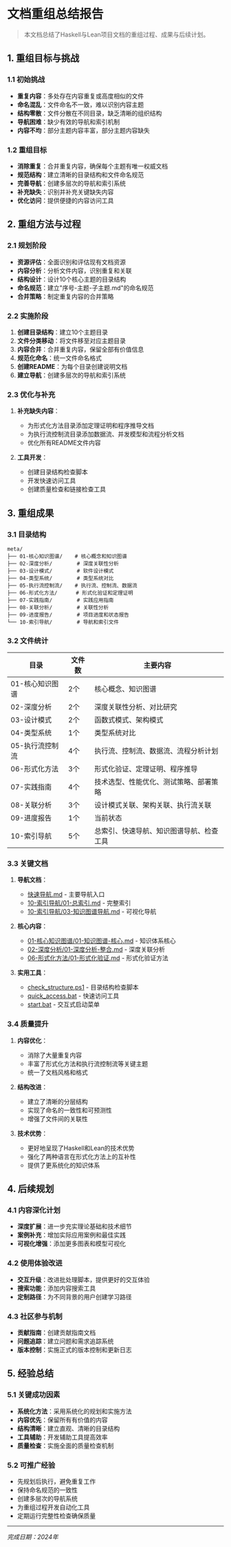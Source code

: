 # 文档重组总结报告

> 本文档总结了Haskell与Lean项目文档的重组过程、成果与后续计划。

## 1. 重组目标与挑战

### 1.1 初始挑战

- **重复内容**：多处存在内容重复或高度相似的文件
- **命名混乱**：文件命名不一致，难以识别内容主题
- **结构零散**：文件分散在不同目录，缺乏清晰的组织结构
- **导航困难**：缺少有效的导航和索引机制
- **内容不均**：部分主题内容丰富，部分主题内容缺失

### 1.2 重组目标

- **消除重复**：合并重复内容，确保每个主题有唯一权威文档
- **规范结构**：建立清晰的目录结构和文件命名规范
- **完善导航**：创建多层次的导航和索引系统
- **补充缺失**：识别并补充关键缺失内容
- **优化访问**：提供便捷的内容访问工具

## 2. 重组方法与过程

### 2.1 规划阶段

- **资源评估**：全面识别和评估现有文档资源
- **内容分析**：分析文件内容，识别重复和关联
- **结构设计**：设计10个核心主题的目录结构
- **命名规范**：建立"序号-主题-子主题.md"的命名规范
- **合并策略**：制定重复内容的合并策略

### 2.2 实施阶段

1. **创建目录结构**：建立10个主题目录
2. **文件分类移动**：将文件移至对应主题目录
3. **内容合并**：合并重复内容，保留全部有价值信息
4. **规范化命名**：统一文件命名格式
5. **创建README**：为每个目录创建说明文档
6. **建立导航**：创建多层次的导航和索引系统

### 2.3 优化与补充

1. **补充缺失内容**：
   - 为形式化方法目录添加定理证明和程序推导文档
   - 为执行流控制流目录添加数据流、并发模型和流程分析文档
   - 优化所有README文件内容

2. **工具开发**：
   - 创建目录结构检查脚本
   - 开发快速访问工具
   - 创建质量检查和链接检查工具

## 3. 重组成果

### 3.1 目录结构

```
meta/
├── 01-核心知识图谱/    # 核心概念和知识图谱
├── 02-深度分析/        # 深度关联性分析
├── 03-设计模式/        # 软件设计模式
├── 04-类型系统/        # 类型系统对比
├── 05-执行流控制流/    # 执行流、控制流、数据流
├── 06-形式化方法/      # 形式化验证和定理证明
├── 07-实践指南/        # 实践应用指南
├── 08-关联分析/        # 关联性分析
├── 09-进度报告/        # 项目进度和状态报告
└── 10-索引导航/        # 导航和索引文件
```

### 3.2 文件统计

| 目录 | 文件数 | 主要内容 |
|------|--------|----------|
| 01-核心知识图谱 | 2个 | 核心概念、知识图谱 |
| 02-深度分析 | 2个 | 深度关联性分析、对比研究 |
| 03-设计模式 | 2个 | 函数式模式、架构模式 |
| 04-类型系统 | 1个 | 类型系统对比 |
| 05-执行流控制流 | 4个 | 执行流、控制流、数据流、流程分析计划 |
| 06-形式化方法 | 3个 | 形式化验证、定理证明、程序推导 |
| 07-实践指南 | 4个 | 技术选型、性能优化、测试策略、部署策略 |
| 08-关联分析 | 3个 | 设计模式关联、架构关联、执行流关联 |
| 09-进度报告 | 1个 | 当前状态 |
| 10-索引导航 | 5个 | 总索引、快速导航、知识图谱导航、检查工具 |

### 3.3 关键文档

1. **导航文档**：
   - [快速导航.md](快速导航.md) - 主要导航入口
   - [10-索引导航/01-总索引.md](10-索引导航/01-总索引.md) - 完整索引
   - [10-索引导航/03-知识图谱导航.md](10-索引导航/03-知识图谱导航.md) - 可视化导航

2. **核心内容**：
   - [01-核心知识图谱/01-知识图谱-核心.md](01-核心知识图谱/01-知识图谱-核心.md) - 知识体系核心
   - [02-深度分析/01-深度分析-整合.md](02-深度分析/01-深度分析-整合.md) - 深度关联分析
   - [06-形式化方法/01-形式化验证.md](06-形式化方法/01-形式化验证.md) - 形式化验证方法

3. **实用工具**：
   - [check_structure.ps1](check_structure.ps1) - 目录结构检查脚本
   - [quick_access.bat](quick_access.bat) - 快速访问工具
   - [start.bat](start.bat) - 交互式启动菜单

### 3.4 质量提升

1. **内容优化**：
   - 消除了大量重复内容
   - 丰富了形式化方法和执行流控制流等关键主题
   - 统一了文档风格和格式

2. **结构改进**：
   - 建立了清晰的分层结构
   - 实现了命名的一致性和可预测性
   - 增强了文件间的关联性

3. **技术优势**：
   - 更好地呈现了Haskell和Lean的技术优势
   - 强化了两种语言在形式化方法上的互补性
   - 提供了更系统化的知识体系

## 4. 后续规划

### 4.1 内容深化计划

- **深度扩展**：进一步充实理论基础和技术细节
- **案例补充**：增加实际应用案例和最佳实践
- **可视化增强**：添加更多图表和模型可视化

### 4.2 使用体验改进

- **交互升级**：改进批处理脚本，提供更好的交互体验
- **搜索功能**：添加内容搜索工具
- **定制路径**：为不同背景的用户创建学习路径

### 4.3 社区参与机制

- **贡献指南**：创建贡献指南文档
- **问题追踪**：建立问题和需求追踪系统
- **版本控制**：实施正式的版本控制和更新日志

## 5. 经验总结

### 5.1 关键成功因素

- **系统化方法**：采用系统化的规划和实施方法
- **内容优先**：保留所有有价值的内容
- **结构清晰**：建立直观、清晰的目录结构
- **工具辅助**：开发辅助工具提高效率
- **质量检查**：实施全面的质量检查机制

### 5.2 可推广经验

- 先规划后执行，避免重复工作
- 保持命名规范的一致性
- 创建多层次的导航系统
- 为重组过程开发自动化工具
- 定期运行完整性检查确保质量

---

*完成日期：2024年* 